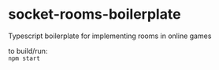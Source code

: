 # socket-rooms-boilerplate
Typescript boilerplate for implementing rooms in online games

to build/run:  
`npm start`
